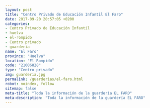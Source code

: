 ```yaml
---
layout: post
title: "Centro Privado de Educación Infantil El Faro"
date: 2017-09-20 20:57:05 +0200
categories:
- Centro Privado de Educación Infantil
- huelva
- el-rompido
- Centro privado
- guarderia
name: "El Faro"
province: "Huelva"
location: "El Rompido"
code: "21006828"
type: "Centro privado"
img: guarderia.jpg
permalink: /guarderias/el-faro.html
robot: noindex, follow
sitemap: false
meta-title: "Toda la información de la guardería EL FARO"
meta-description: "Toda la información de la guardería EL FARO"
---
```

